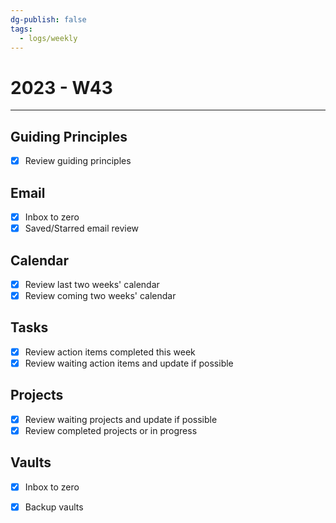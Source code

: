 ```yaml
---
dg-publish: false
tags:
  - logs/weekly
---
```

# 2023 - W43
---
## Guiding Principles
- [x] Review guiding principles

## Email
- [x] Inbox to zero
- [x] Saved/Starred email review

## Calendar
- [x] Review last two weeks' calendar
- [x] Review coming two weeks' calendar

## Tasks
- [x] Review action items completed this week
- [x] Review waiting action items and update if possible

## Projects
- [x] Review waiting projects and update if possible
- [x] Review completed projects or in progress

## Vaults
- [x] Inbox to zero
- [x] Backup vaults

